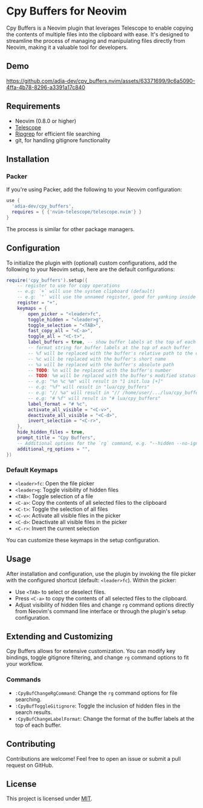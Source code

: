# Cpy Buffers for Neovim

Cpy Buffers is a Neovim plugin that leverages Telescope to enable copying the contents of multiple files into the clipboard with ease. It's designed to streamline the process of managing and manipulating files directly from Neovim, making it a valuable tool for developers.

## Demo

https://github.com/adia-dev/cpy_buffers.nvim/assets/63371699/9c6a5090-4ffa-4b78-8296-a3391a17c840

## Requirements

- Neovim (0.8.0 or higher)
- [Telescope](https://github.com/nvim-telescope/telescope.nvim)
- [Ripgrep](https://github.com/BurntSushi/ripgrep) for efficient file searching
- git, for handling gitignore functionality

## Installation

### Packer

If you're using Packer, add the following to your Neovim configuration:

```lua
use {
  'adia-dev/cpy_buffers',
  requires = { {'nvim-telescope/telescope.nvim'} }
}
```

The process is similar for other package managers.

## Configuration

To initialize the plugin with (optional) custom configurations, add the following to your Neovim setup, here are the default configurations:

```lua
require('cpy_buffers').setup({
	-- register to use for copy operations
	-- e.g: `+` will use the system clipboard (default)
	-- e.g: `"` will use the unnamed register, good for yanking inside vim
	register = "+",
	keymaps = {
		open_picker = "<leader>fc",
		toggle_hidden = "<leader>g",
		toggle_selection = "<TAB>",
		fast_copy_all = "<C-a>",
		toggle_all = "<C-t>",
		label_buffers = true, -- show buffer labels at the top of each buffer
		-- format string for buffer labels at the top of each buffer
		-- %f will be replaced with the buffer's relative path to the directory
		-- %c will be replaced with the buffer's short name
		-- %a will be replaced with the buffer's absolute path
		-- TODO: %n will be replaced with the buffer's number
		-- TODO: %m will be replaced with the buffer's modified status
		-- e.g: "%n %c %m" will result in "1 init.lua [+]"
		-- e.g: "%f" will result in "lua/cpy_buffers"
		-- e.g: "// %a" will result in "// /home/user/.../lua/cpy_buffers/init.lua"
		-- e.g: "# %f" will result in "# lua/cpy_buffers"
		label_format = "# %c",
		activate_all_visible = "<C-v>",
		deactivate_all_visible = "<C-d>",
		invert_selection = "<C-r>",
	},
	hide_hidden_files = true,
	prompt_title = "Cpy Buffers",
	-- Additional options for the `rg` command, e.g. "--hidden --no-ignore"
	additional_rg_options = "",
})
```

### Default Keymaps

- `<leader>fc`: Open the file picker
- `<leader>g`: Toggle visibility of hidden files
- `<TAB>`: Toggle selection of a file
- `<C-a>`: Copy the contents of all selected files to the clipboard
- `<C-t>`: Toggle the selection of all files
- `<C-v>`: Activate all visible files in the picker
- `<C-d>`: Deactivate all visible files in the picker
- `<C-r>`: Invert the current selection

You can customize these keymaps in the setup configuration.

## Usage

After installation and configuration, use the plugin by invoking the file picker with the configured shortcut (default: `<leader>fc`). Within the picker:

- Use `<TAB>` to select or deselect files.
- Press `<C-a>` to copy the contents of all selected files to the clipboard.
- Adjust visibility of hidden files and change `rg` command options directly from Neovim's command line interface or through the plugin's setup configuration.

## Extending and Customizing

Cpy Buffers allows for extensive customization. You can modify key bindings, toggle gitignore filtering, and change `rg` command options to fit your workflow.

### Commands

- `:CpyBufChangeRgCommand`: Change the `rg` command options for file searching.
- `:CpyBufToggleGitignore`: Toggle the inclusion of hidden files in the search results.
- `:CpyBufChangeLabelFormat`: Change the format of the buffer labels at the top of each buffer.

## Contributing

Contributions are welcome! Feel free to open an issue or submit a pull request on GitHub.

## License

This project is licensed under [MIT](https://opensource.org/licenses/MIT).
